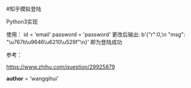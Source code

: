 #知乎模拟登陆

Python3实现

使用：
id = 'email'
password = 'password'
更改后输出:
b'{"r":0,\n "msg": "\\u767b\\u9646\\u6210\\u529f"\n}'
即为登陆成功

参考：

https://www.zhihu.com/question/29925879

__author__ = 'wangqihui'

